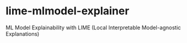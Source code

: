 # lime-mlmodel-explainer
ML Model Explainability with LIME (Local Interpretable Model-agnostic Explanations)
